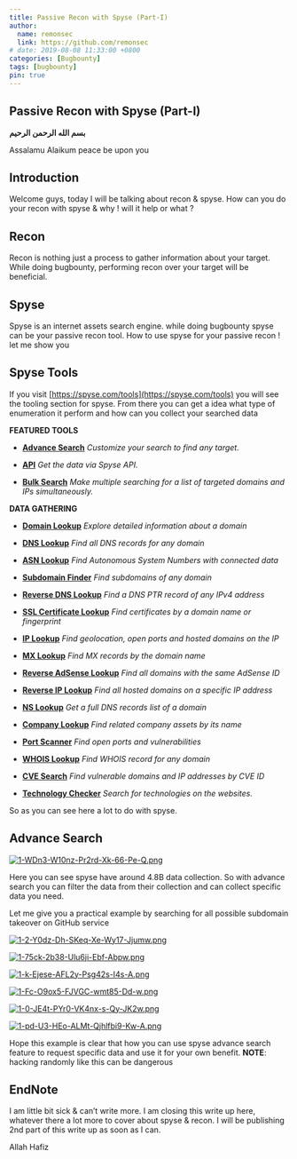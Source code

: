 ```yaml
---
title: Passive Recon with Spyse (Part-I)
author:
  name: remonsec
  link: https://github.com/remonsec
# date: 2019-08-08 11:33:00 +0800
categories: [Bugbounty]
tags: [bugbounty]
pin: true
---
```



## Passive Recon with Spyse (Part-I)

**بسم الله الرحمن الرحيم**


Assalamu Alaikum
peace be upon you

## Introduction

Welcome guys, today I will be talking about recon & spyse. How can you do your recon with spyse & why ! will it help or what ?

## Recon

Recon is nothing just a process to gather information about your target. While doing bugbounty, performing recon over your target will be beneficial.

## Spyse

Spyse is an internet assets search engine. while doing bugbounty spyse can be your passive recon tool. How to use spyse for your passive recon ! let me show you

## Spyse Tools

If you visit [https://spyse.com/tools](https://spyse.com/tools) you will see the tooling section for spyse. From there you can get a idea what type of enumeration it perform and how can you collect your searched data

**FEATURED TOOLS**

* [**Advance Search**](https://spyse.com/advanced-search/domain) *Customize your search to find any target.*

* [**API**](https://spyse.com/api) *Get the data via Spyse API.*

* [**Bulk Search**](https://spyse.com/bulk-search) *Make multiple searching for a list of targeted domains and IPs simultaneously.*

**DATA GATHERING**

* [**Domain Lookup**](https://spyse.com/tools/domain-lookup) *Explore detailed information about a domain*

* [**DNS Lookup**](https://spyse.com/tools/dns-lookup) *Find all DNS records for any domain*

* [**ASN Lookup**](https://spyse.com/tools/asn-lookup) *Find Autonomous System Numbers with connected data*

* [**Subdomain Finder**](https://spyse.com/tools/subdomain-finder) *Find subdomains of any domain*

* [**Reverse DNS Lookup**](https://spyse.com/tools/reverse-dns-lookup) *Find a DNS PTR record of any IPv4 address*

* [**SSL Certificate Lookup**](https://spyse.com/tools/ssl-lookup) *Find certificates by a domain name or fingerprint*

* [**IP Lookup**](https://spyse.com/tools/ip-lookup) *Find geolocation, open ports and hosted domains on the IP*

* [**MX Lookup**](https://spyse.com/tools/mx-lookup) *Find MX records by the domain name*

* [**Reverse AdSense Lookup**](https://spyse.com/tools/reverse-adsense-lookup) *Find all domains with the same AdSense ID*

* [**Reverse IP Lookup**](https://spyse.com/tools/reverse-ip-lookup) *Find all hosted domains on a specific IP address*

* [**NS Lookup**](https://spyse.com/tools/ns-lookup) *Get a full DNS records list of a domain*

* [**Company Lookup**](https://spyse.com/tools/company-lookup) *Find related company assets by its name*

* [**Port Scanner**](https://spyse.com/tools/port-scanner) *Find open ports and vulnerabilities*

* [**WHOIS Lookup**](https://spyse.com/tools/whois-lookup) *Find WHOIS record for any domain*

* [**CVE Search**](https://spyse.com/tools/cve-search) *Find vulnerable domains and IP addresses by CVE ID*

* [**Technology Checker**](https://spyse.com/tools/technology-checker) *Search for technologies on the websites.*

So as you can see here a lot to do with spyse.

## Advance Search

[![1-WDn3-W10nz-Pr2rd-Xk-66-Pe-Q.png](https://i.postimg.cc/k4DmnmgP/1-WDn3-W10nz-Pr2rd-Xk-66-Pe-Q.png)](https://postimg.cc/2bpJwgW0)

Here you can see spyse have around 4.8B data collection. So with advance search you can filter the data from their collection and can collect specific data you need.

Let me give you a practical example by searching for all possible subdomain takeover on GitHub service

[![1-2-Y0dz-Dh-SKeq-Xe-Wy17-Jjumw.png](https://i.postimg.cc/GhvH0kfJ/1-2-Y0dz-Dh-SKeq-Xe-Wy17-Jjumw.png)](https://postimg.cc/svDV7Zsv)

[![1-75ck-2b38-Ulu6ji-Ebf-Abpw.png](https://i.postimg.cc/NGH0T6Qq/1-75ck-2b38-Ulu6ji-Ebf-Abpw.png)](https://postimg.cc/mhTRWFc8)

[![1-k-Ejese-AFL2y-Psg42s-I4s-A.png](https://i.postimg.cc/HnDd3NTG/1-k-Ejese-AFL2y-Psg42s-I4s-A.png)](https://postimg.cc/Hc2qkBJ3)

[![1-Fc-O9ox5-FJVGC-wmt85-Dd-w.png](https://i.postimg.cc/XvGRhgHn/1-Fc-O9ox5-FJVGC-wmt85-Dd-w.png)](https://postimg.cc/cKWktfGz)

[![1-0-JE4t-PYr0-VK4nx-s-Qy-JK2w.png](https://i.postimg.cc/fy25DGyp/1-0-JE4t-PYr0-VK4nx-s-Qy-JK2w.png)](https://postimg.cc/N2XRxP1k)

[![1-pd-U3-HEo-ALMt-Qjhlfbi9-Kw-A.png](https://i.postimg.cc/gjn8qnct/1-pd-U3-HEo-ALMt-Qjhlfbi9-Kw-A.png)](https://postimg.cc/9wHDcX7y)

Hope this example is clear that how you can use spyse advance search feature to request specific data and use it for your own benefit.
**NOTE**: hacking randomly like this can be dangerous

## EndNote

I am little bit sick & can’t write more. I am closing this write up here, whatever there a lot more to cover about spyse & recon. I will be publishing 2nd part of this write up as soon as I can.

Allah Hafiz
